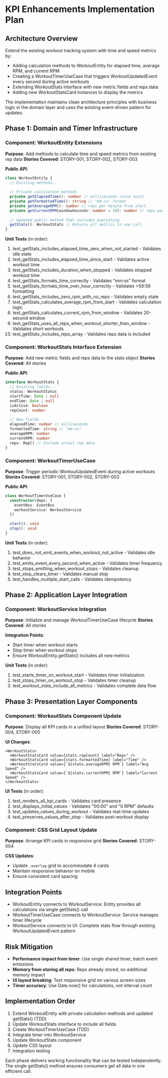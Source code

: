 # KPI Enhancements Implementation Plan

## Architecture Overview
Extend the existing workout tracking system with time and speed metrics by:
- Adding calculation methods to WorkoutEntity for elapsed time, average RPM, and current RPM
- Creating a WorkoutTimerUseCase that triggers WorkoutUpdatedEvent every second during active workouts
- Extending WorkoutStats interface with new metric fields and reps data
- Adding new WorkoutStatsCard instances to display the metrics

The implementation maintains clean architecture principles with business logic in the domain layer and uses the existing event-driven pattern for updates.

## Phase 1: Domain and Timer Infrastructure

### Component: WorkoutEntity Extensions
**Purpose**: Add methods to calculate time and speed metrics from existing rep data
**Stories Covered**: STORY-001, STORY-002, STORY-003

**Public API**:
```typescript
class WorkoutEntity {
  // Existing methods...
  
  // Private calculation methods
  private getElapsedTime(): number // milliseconds since start
  private getFormattedTime(): string // "mm:ss" format
  private getAverageRPM(): number // reps per minute from start
  private getCurrentRPM(windowSeconds: number = 20): number // reps per minute in window
  
  // Updated public method that includes everything
  getStats(): WorkoutStats // Returns all metrics in one call
}
```

**Unit Tests** (in order):
1. test_getStats_includes_elapsed_time_zero_when_not_started - Validates idle state
2. test_getStats_includes_elapsed_time_since_start - Validates active workout time
3. test_getStats_includes_duration_when_stopped - Validates stopped workout time
4. test_getStats_formats_time_correctly - Validates "mm:ss" format
5. test_getStats_formats_time_over_hour_correctly - Validates >59:59 formatting
6. test_getStats_includes_zero_rpm_with_no_reps - Validates empty state
7. test_getStats_calculates_average_rpm_from_start - Validates calculation logic
8. test_getStats_calculates_current_rpm_from_window - Validates 20-second window
9. test_getStats_uses_all_reps_when_workout_shorter_than_window - Validates short workouts
10. test_getStats_includes_reps_array - Validates reps data is included

### Component: WorkoutStats Interface Extension
**Purpose**: Add new metric fields and reps data to the stats object
**Stories Covered**: All stories

**Public API**:
```typescript
interface WorkoutStats {
  // Existing fields...
  status: WorkoutStatus
  startTime: Date | null
  endTime: Date | null
  isActive: boolean
  repCount: number
  
  // New fields
  elapsedTime: number // milliseconds
  formattedTime: string // "mm:ss"
  averageRPM: number
  currentRPM: number
  reps: Rep[] // Include actual rep data
}
```

### Component: WorkoutTimerUseCase
**Purpose**: Trigger periodic WorkoutUpdatedEvent during active workouts
**Stories Covered**: STORY-001, STORY-002, STORY-003

**Public API**:
```typescript
class WorkoutTimerUseCase {
  constructor(deps: {
    eventBus: EventBus
    workoutService: WorkoutService
  })
  
  start(): void
  stop(): void
}
```

**Unit Tests** (in order):
1. test_does_not_emit_events_when_workout_not_active - Validates idle behavior
2. test_emits_event_every_second_when_active - Validates timer frequency
3. test_stops_emitting_when_workout_stops - Validates cleanup
4. test_stop_clears_timer - Validates manual stop
5. test_handles_multiple_start_calls - Validates idempotency

## Phase 2: Application Layer Integration

### Component: WorkoutService Integration
**Purpose**: Initialize and manage WorkoutTimerUseCase lifecycle
**Stories Covered**: All stories

**Integration Points**:
- Start timer when workout starts
- Stop timer when workout stops
- Ensure WorkoutEntity.getStats() includes all new metrics

**Unit Tests** (in order):
1. test_starts_timer_on_workout_start - Validates timer initialization
2. test_stops_timer_on_workout_stop - Validates timer cleanup
3. test_workout_stats_include_all_metrics - Validates complete data flow

## Phase 3: Presentation Layer Components

### Component: WorkoutStats Component Update
**Purpose**: Display all KPI cards in a unified layout
**Stories Covered**: STORY-004, STORY-005

**UI Changes**:
```tsx
<WorkoutStats>
  <WorkoutStatsCard value={stats.repCount} label="Reps" />
  <WorkoutStatsCard value={stats.formattedTime} label="Time" />
  <WorkoutStatsCard value={`${stats.averageRPM} RPM`} label="Avg Speed" />
  <WorkoutStatsCard value={`${stats.currentRPM} RPM`} label="Current Speed" />
</WorkoutStats>
```

**UI Tests** (in order):
1. test_renders_all_kpi_cards - Validates card presence
2. test_displays_initial_values - Validates "00:00" and "0 RPM" defaults
3. test_updates_values_during_workout - Validates real-time updates
4. test_preserves_values_after_stop - Validates post-workout display

### Component: CSS Grid Layout Update
**Purpose**: Arrange KPI cards in responsive grid
**Stories Covered**: STORY-004

**CSS Updates**:
- Update `.overlay` grid to accommodate 4 cards
- Maintain responsive behavior on mobile
- Ensure consistent card spacing

## Integration Points
- WorkoutEntity connects to WorkoutService: Entity provides all calculations via single getStats() call
- WorkoutTimerUseCase connects to WorkoutService: Service manages timer lifecycle
- WorkoutService connects to UI: Complete stats flow through existing WorkoutUpdatedEvent pattern

## Risk Mitigation
- **Performance impact from timer**: Use single shared timer, batch event emissions
- **Memory from storing all reps**: Reps already stored, no additional memory impact
- **UI layout breaking**: Test responsive grid on various screen sizes
- **Timer accuracy**: Use Date.now() for calculations, not interval count

## Implementation Order
1. Extend WorkoutEntity with private calculation methods and updated getStats() (TDD)
2. Update WorkoutStats interface to include all fields
3. Create WorkoutTimerUseCase (TDD)
4. Integrate timer into WorkoutService
5. Update WorkoutStats component
6. Update CSS layout
7. Integration testing

Each phase delivers working functionality that can be tested independently. The single getStats() method ensures consumers get all data in one efficient call.